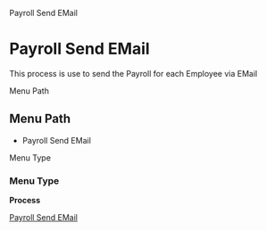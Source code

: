 
Payroll Send EMail
# Payroll Send EMail


This process is use to send the Payroll for each Employee via EMail

Menu Path
## Menu Path



- Payroll Send EMail

Menu Type
### Menu Type

**Process**


[Payroll Send EMail](../../process-hr_payroll-send-email.md)